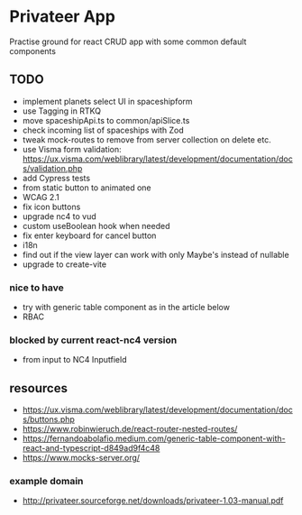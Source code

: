 # Privateer App

Practise ground for react CRUD app with some common default components

## TODO

- implement planets select UI in spaceshipform
- use Tagging in RTKQ
- move spaceshipApi.ts to common/apiSlice.ts
- check incoming list of spaceships with Zod
- tweak mock-routes to remove from server collection on delete etc.
- use Visma form validation: https://ux.visma.com/weblibrary/latest/development/documentation/docs/validation.php
- add Cypress tests
- from static button to animated one
- WCAG 2.1
- fix icon buttons
- upgrade nc4 to vud
- custom useBoolean hook when needed
- fix enter keyboard for cancel button
- i18n
- find out if the view layer can work with only Maybe's instead of nullable
- upgrade to create-vite

### nice to have

- try with generic table component as in the article below
- RBAC

### blocked by current react-nc4 version

- from input to NC4 Inputfield

## resources

- https://ux.visma.com/weblibrary/latest/development/documentation/docs/buttons.php
- https://www.robinwieruch.de/react-router-nested-routes/
- https://fernandoabolafio.medium.com/generic-table-component-with-react-and-typescript-d849ad9f4c48
- https://www.mocks-server.org/

### example domain

- http://privateer.sourceforge.net/downloads/privateer-1.03-manual.pdf
